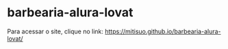 # barbearia-alura-lovat

Para acessar o site, clique no link:
https://mitisuo.github.io/barbearia-alura-lovat/
